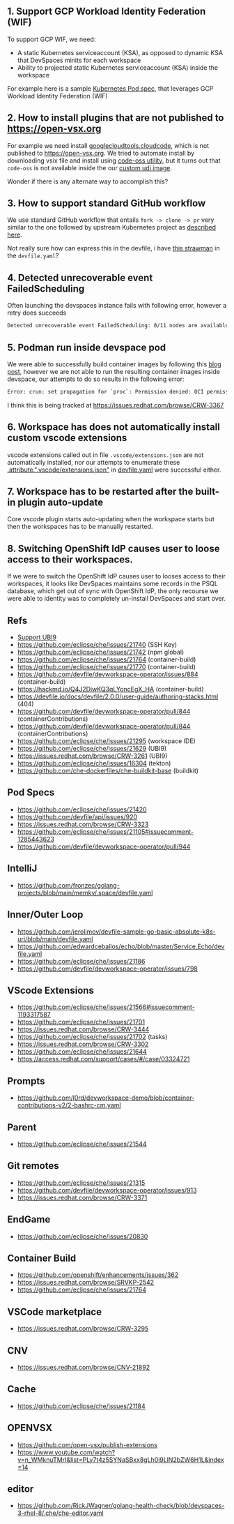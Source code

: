 ## 1. Support GCP Workload Identity Federation (WIF)

To support GCP WIF, we need:
- A static Kubernetes serviceaccount (KSA), as opposed to dynamic KSA that DevSpaces minits for each workspace
- Ability to projected static Kubernetes serviceaccount (KSA) inside the workspace

For example here is a sample [Kubernetes Pod spec](./wif-pod.yaml), that leverages GCP Workload Identity Federation (WIF)

## 2. How to install plugins that are not published to https://open-vsx.org

For example we need install [googlecloudtools.cloudcode](https://marketplace.visualstudio.com/items?itemName=GoogleCloudTools.cloudcode), which is not published to https://open-vsx.org. We tried to automate install by downloading vsix file and install using [code-oss utility](../devfile.yaml#L105-L147), but it turns out that `code-oss` is not available inside the our [custom udi image](../universal-developer-image/Dockerfile).

Wonder if there is any alternate way to accomplish this?

## 3. How to support standard GitHub workflow

We use standard GitHub workflow that entails `fork -> clone -> pr` very similar to the one followed by upstream Kubernetes project as [described here](https://github.com/kubernetes/community/blob/master/contributors/guide/github-workflow.md).

Not really sure how can express this in the devfile, i have [this strawman](../devfile.yaml#L40-L50) in the `devfile.yaml`?

## 4. Detected unrecoverable event FailedScheduling

Often launching the devspaces instance fails with following error, however a retry does succeeds

```bash
Detected unrecoverable event FailedScheduling: 0/11 nodes are available: 11 pod has unbound immediate PersistentVolumeClaims. preemption: 0/11 nodes are available: 11 Preemption is not helpful for scheduling..
```

## 5. Podman run inside devspace pod

We were able to successfully build container images by following this [blog post](https://che.eclipseprojects.io/2022/10/10/@mloriedo-building-container-images.html), however we are not able to run the resulting container images inside devspace, our attempts to do so results in the following error:

```bash
Error: crun: set propagation for `proc`: Permission denied: OCI permission denied
```

I think this is being tracked at https://issues.redhat.com/browse/CRW-3367

## 6. Workspace has does not automatically install custom vscode extensions

vscode extensions called out in file `.vscode/extensions.json` are not automatically installed, nor our attempts to enumerate these [.attribute.".vscode/extensions.json"](../.vscode/extensions.json) in [devfile.yaml](../devfile.yaml#L10-L22) were successful either.

## 7. Workspace has to be restarted after the built-in plugin auto-update

Core vscode plugin starts auto-updating when the workspace starts but then the workspaces has to be manually restarted.

## 8. Switching OpenShift IdP causes user to loose access to their workspaces.

If we were to switch the OpenShift IdP causes user to looses access to their workspaces, it looks like DevSpaces maintains some records in the PSQL database, which get out of sync with OpenShift IdP, the only recourse we were able to identity was to completely un-install DevSpaces and start over.

## Refs
- [Support UBI9](https://issues.redhat.com/browse/CRW-3261)
- https://github.com/eclipse/che/issues/21740 (SSH Key)
- https://github.com/eclipse/che/issues/21742 (npm global)
- https://github.com/eclipse/che/issues/21764 (container-build)
- https://github.com/eclipse/che/issues/21770 (container-build)
- https://github.com/devfile/devworkspace-operator/issues/884 (container-build)
- https://hackmd.io/Q4J2DiwKQ3qLYoncEgX_HA (container-build)
- https://devfile.io/docs/devfile/2.0.0/user-guide/authoring-stacks.html (404)
- https://github.com/devfile/devworkspace-operator/pull/844 (containerContributions)
- https://github.com/devfile/devworkspace-operator/pull/844 (containerContributions)
- https://github.com/eclipse/che/issues/21295 (workspace IDE)
- https://github.com/eclipse/che/issues/21629 (UBI9)
- https://issues.redhat.com/browse/CRW-3261 (UBI9)
- https://github.com/eclipse/che/issues/16304 (tekton)
- https://github.com/che-dockerfiles/che-buildkit-base (buildkit)

## Pod Specs

- https://github.com/eclipse/che/issues/21420
- https://github.com/devfile/api/issues/920
- https://issues.redhat.com/browse/CRW-3323
- https://github.com/eclipse/che/issues/21105#issuecomment-1285443623
- https://github.com/devfile/devworkspace-operator/pull/944

## IntelliJ

- https://github.com/fronzec/golang-projects/blob/main/memkv/.space/devfile.yaml

## Inner/Outer Loop

- https://github.com/jerolimov/devfile-sample-go-basic-absolute-k8s-uri/blob/main/devfile.yaml
- https://github.com/edwardceballos/echo/blob/master/Service.Echo/devfile.yaml
- https://github.com/eclipse/che/issues/21186
- https://github.com/devfile/devworkspace-operator/issues/798

## VScode Extensions

- https://github.com/eclipse/che/issues/21566#issuecomment-1193317587
- https://github.com/eclipse/che/issues/21701
- https://issues.redhat.com/browse/CRW-3444
- https://github.com/eclipse/che/issues/21702 (tasks)
- https://issues.redhat.com/browse/CRW-3302
- https://github.com/eclipse/che/issues/21644
- https://access.redhat.com/support/cases/#/case/03324721

## Prompts

- https://github.com/l0rd/devworkspace-demo/blob/container-contributions-v2/2-bashrc-cm.yaml

## Parent

- https://github.com/eclipse/che/issues/21544

## Git remotes

- https://github.com/eclipse/che/issues/21315
- https://github.com/devfile/devworkspace-operator/issues/913
- https://issues.redhat.com/browse/CRW-3371

## EndGame

- https://github.com/eclipse/che/issues/20830

## Container Build

- https://github.com/openshift/enhancements/issues/362
- https://issues.redhat.com/browse/SRVKP-2542
- https://github.com/eclipse/che/issues/21764

## VSCode marketplace

- https://issues.redhat.com/browse/CRW-3295

## CNV

- https://issues.redhat.com/browse/CNV-21892

## Cache

- https://github.com/eclipse/che/issues/21184

## OPENVSX

- https://github.com/open-vsx/publish-extensions
- https://www.youtube.com/watch?v=n_WMknuTMrI&list=PLy7t4z5SYNaSBxx8gLh0i9LlN2bZW6H1L&index=14

## editor

- https://github.com/RickJWagner/golang-health-check/blob/devspaces-3-rhel-8/.che/che-editor.yaml
